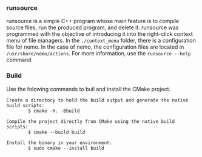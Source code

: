 ### runsource ###

runsource is a simple C++ program whose main feature is to compile source files, run the produced 
program, and delete it. runsource was programmed with the objective of introducing it into the 
right-click context menu of file managers. In the `./context_menu` folder, there is a configuration 
file for nemo. In the case of nemo, the configuration files are located in 
`/usr/share/nemo/actions`. For more information, use the `runsource --help` command

### Build ###

Use the folowing commands to buil and install the CMake project.

    Create a directory to hold the build output and generate the native build scripts:
            $ cmake -H. -Bbuild

    Compile the project directly from CMake using the native build scripts:
            $ cmake --build build

    Install the binary in your environment:
            $ sudo cmake --install build